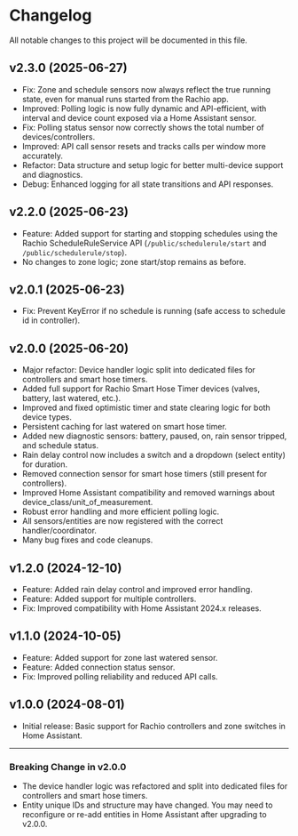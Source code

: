 # Changelog

All notable changes to this project will be documented in this file.

## v2.3.0 (2025-06-27)
- Fix: Zone and schedule sensors now always reflect the true running state, even for manual runs started from the Rachio app.
- Improved: Polling logic is now fully dynamic and API-efficient, with interval and device count exposed via a Home Assistant sensor.
- Fix: Polling status sensor now correctly shows the total number of devices/controllers.
- Improved: API call sensor resets and tracks calls per window more accurately.
- Refactor: Data structure and setup logic for better multi-device support and diagnostics.
- Debug: Enhanced logging for all state transitions and API responses.

## v2.2.0 (2025-06-23)
- Feature: Added support for starting and stopping schedules using the Rachio ScheduleRuleService API (`/public/schedulerule/start` and `/public/schedulerule/stop`).
- No changes to zone logic; zone start/stop remains as before.

## v2.0.1 (2025-06-23)
- Fix: Prevent KeyError if no schedule is running (safe access to schedule id in controller).

## v2.0.0 (2025-06-20)
- Major refactor: Device handler logic split into dedicated files for controllers and smart hose timers.
- Added full support for Rachio Smart Hose Timer devices (valves, battery, last watered, etc.).
- Improved and fixed optimistic timer and state clearing logic for both device types.
- Persistent caching for last watered on smart hose timer.
- Added new diagnostic sensors: battery, paused, on, rain sensor tripped, and schedule status.
- Rain delay control now includes a switch and a dropdown (select entity) for duration.
- Removed connection sensor for smart hose timers (still present for controllers).
- Improved Home Assistant compatibility and removed warnings about device_class/unit_of_measurement.
- Robust error handling and more efficient polling logic.
- All sensors/entities are now registered with the correct handler/coordinator.
- Many bug fixes and code cleanups.

## v1.2.0 (2024-12-10)
- Feature: Added rain delay control and improved error handling.
- Feature: Added support for multiple controllers.
- Fix: Improved compatibility with Home Assistant 2024.x releases.

## v1.1.0 (2024-10-05)
- Feature: Added support for zone last watered sensor.
- Feature: Added connection status sensor.
- Fix: Improved polling reliability and reduced API calls.

## v1.0.0 (2024-08-01)
- Initial release: Basic support for Rachio controllers and zone switches in Home Assistant.

---

### Breaking Change in v2.0.0
- The device handler logic was refactored and split into dedicated files for controllers and smart hose timers.
- Entity unique IDs and structure may have changed. You may need to reconfigure or re-add entities in Home Assistant after upgrading to v2.0.0.
